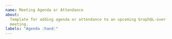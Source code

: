 ```yaml
---
name: Meeting Agenda or Attendance
about:
  Template for adding agenda or attendance to an upcoming GraphQL-over-HTTP WG
  meeting.
labels: "Agenda :hand:"
---
```


<!--

Before attending a GraphQL Working Group meeting, please check the following:

- You (or your organization) has signed the Specification Membership Agreement.
  https://github.com/graphql/foundation

- You have read the participation guidelines and intend on contributing to the discussion. To respect meeting size, attendees should be relevant to the agenda. Recordings and notes will be posted after the meeting.
  https://github.com/graphql/graphql-wg#participation-guidelines

- Agenda items must include:
  - Relevant links (RFC, issues, PRs)
  - Champion's name
  - Expected time to discuss

-->
